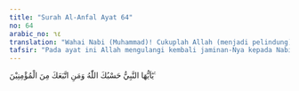 ```yaml
---
title: "Surah Al-Anfal Ayat 64"
no: 64
arabic_no: ٦٤
translation: "Wahai Nabi (Muhammad)! Cukuplah Allah (menjadi pelindung) bagimu dan bagi orang-orang mukmin yang mengikutimu."
tafsir: "Pada ayat ini Allah mengulangi kembali jaminan-Nya kepada Nabi Muhammad, bahwa Allah akan menolongnya dengan bantuan kaum Muslimin yang benar-benar beriman dan yakin sepenuhnya bahwa Allah bersama mereka. Menurut riwayat dari Ibn Abbas, ayat ini turun sehubungan dengan masuk Islamnya Umar, menyusul Islamnya 33 orang laki-kali dan enam orang perempuan, seperti dikemukakan Jubair (lihat Tafsir al-Kabir, Jilid VIII, hlm 197-198). Dengan keimanan dan keyakinan itu tekad mereka tak akan digoyahkan oleh kejadian atau ancaman apa pun. Keimanan dan keyakinan itu digambarkan Allah dalam firman-Nya:\n\n(Yaitu) orang-orang (yang menaati Allah dan Rasul) yang ketika ada orang-orang mengatakan kepadanya, \"Orang-orang (Quraisy) telah mengumpul-kan pasukan untuk menyerang kamu, karena itu takutlah kepada mereka,\" ternyata (ucapan) itu menambah (kuat) iman mereka dan mereka menjawab, \"Cukuplah Allah (menjadi penolong) bagi kami dan Dia sebaik-baik pelindung.\" (Ali 'Imran/3: 173)\n\nMaka dengan keyakinan dan tekad yang bulat yang ditimbulkan oleh keimanan dan jaminan Allah, kaum Muslimin siap untuk menerima perintah Allah, bagaimana pun berat dan sulitnya, meskipun dengan perintah itu mereka akan menghadapi musuh yang banyak atau bahaya yang besar."
---
```

يٰٓاَيُّهَا النَّبِيُّ حَسْبُكَ اللّٰهُ وَمَنِ اتَّبَعَكَ مِنَ الْمُؤْمِنِيْنَ ࣖ 
